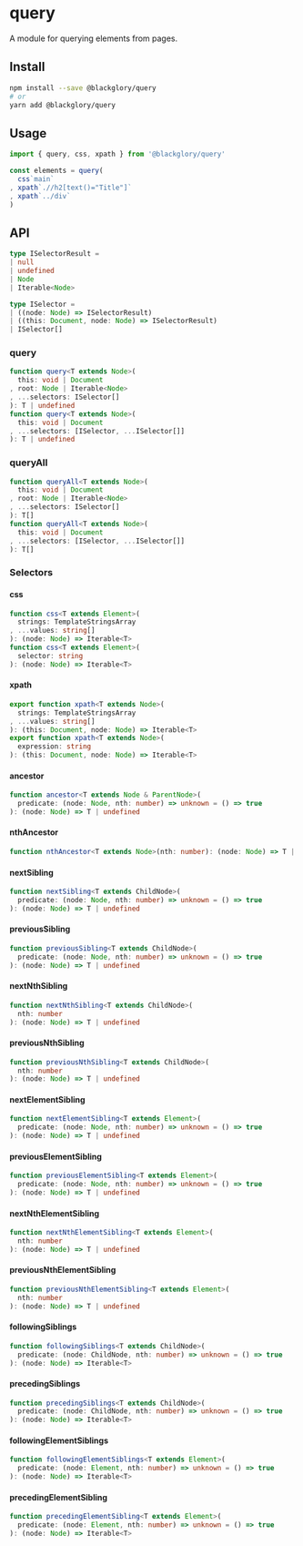 # query

A module for querying elements from pages.

## Install

```sh
npm install --save @blackglory/query
# or
yarn add @blackglory/query
```

## Usage

```ts
import { query, css, xpath } from '@blackglory/query'

const elements = query(
  css`main`
, xpath`.//h2[text()="Title"]`
, xpath`../div`
)
```

## API

```ts
type ISelectorResult =
| null
| undefined
| Node
| Iterable<Node>

type ISelector =
| ((node: Node) => ISelectorResult)
| ((this: Document, node: Node) => ISelectorResult)
| ISelector[]
```

### query

```ts
function query<T extends Node>(
  this: void | Document
, root: Node | Iterable<Node>
, ...selectors: ISelector[]
): T | undefined
function query<T extends Node>(
  this: void | Document
, ...selectors: [ISelector, ...ISelector[]]
): T | undefined
```

### queryAll

```ts
function queryAll<T extends Node>(
  this: void | Document
, root: Node | Iterable<Node>
, ...selectors: ISelector[]
): T[]
function queryAll<T extends Node>(
  this: void | Document
, ...selectors: [ISelector, ...ISelector[]]
): T[]
```

### Selectors

#### css

```ts
function css<T extends Element>(
  strings: TemplateStringsArray
, ...values: string[]
): (node: Node) => Iterable<T>
function css<T extends Element>(
  selector: string
): (node: Node) => Iterable<T>
```

#### xpath

```ts
export function xpath<T extends Node>(
  strings: TemplateStringsArray
, ...values: string[]
): (this: Document, node: Node) => Iterable<T>
export function xpath<T extends Node>(
  expression: string
): (this: Document, node: Node) => Iterable<T>
```

#### ancestor

```ts
function ancestor<T extends Node & ParentNode>(
  predicate: (node: Node, nth: number) => unknown = () => true
): (node: Node) => T | undefined
```

#### nthAncestor

```ts
function nthAncestor<T extends Node>(nth: number): (node: Node) => T | undefined
```

#### nextSibling

```ts
function nextSibling<T extends ChildNode>(
  predicate: (node: Node, nth: number) => unknown = () => true
): (node: Node) => T | undefined
```

#### previousSibling

```ts
function previousSibling<T extends ChildNode>(
  predicate: (node: Node, nth: number) => unknown = () => true
): (node: Node) => T | undefined
```

#### nextNthSibling

```ts
function nextNthSibling<T extends ChildNode>(
  nth: number
): (node: Node) => T | undefined
```

#### previousNthSibling

```ts
function previousNthSibling<T extends ChildNode>(
  nth: number
): (node: Node) => T | undefined
```

#### nextElementSibling

```ts
function nextElementSibling<T extends Element>(
  predicate: (node: Node, nth: number) => unknown = () => true
): (node: Node) => T | undefined
```

#### previousElementSibling

```ts
function previousElementSibling<T extends Element>(
  predicate: (node: Node, nth: number) => unknown = () => true
): (node: Node) => T | undefined
```

#### nextNthElementSibling

```ts
function nextNthElementSibling<T extends Element>(
  nth: number
): (node: Node) => T | undefined
```

#### previousNthElementSibling

```ts
function previousNthElementSibling<T extends Element>(
  nth: number
): (node: Node) => T | undefined
```

#### followingSiblings

```ts
function followingSiblings<T extends ChildNode>(
  predicate: (node: ChildNode, nth: number) => unknown = () => true
): (node: Node) => Iterable<T>
```

#### precedingSiblings

```ts
function precedingSiblings<T extends ChildNode>(
  predicate: (node: ChildNode, nth: number) => unknown = () => true
): (node: Node) => Iterable<T>
```

#### followingElementSiblings

```ts
function followingElementSiblings<T extends Element>(
  predicate: (node: Element, nth: number) => unknown = () => true
): (node: Node) => Iterable<T>
```

#### precedingElementSibling

```ts
function precedingElementSibling<T extends Element>(
  predicate: (node: Element, nth: number) => unknown = () => true
): (node: Node) => Iterable<T>
```
